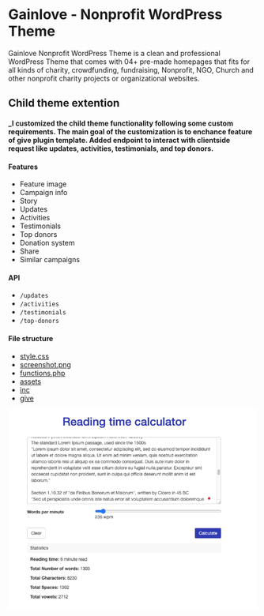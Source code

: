 # Gainlove - Nonprofit WordPress Theme

Gainlove Nonprofit WordPress Theme is a  clean and professional WordPress Theme that comes with 04+ pre-made homepages that fits for all kinds of charity, crowdfunding, fundraising, Nonprofit, NGO, Church and other nonprofit charity projects or organizational websites.

## Child theme extention

#### _I customized the child theme functionality following some custom requirements. The main goal of the customization is to enchance feature of give plugin template. Added endpoint to interact with clientside request like updates, activities, testimonials, and top donors.

#### Features
- Feature image
- Campaign info
- Story
- Updates
- Activities
- Testimonials
- Top donors
- Donation system
- Share
- Similar campaigns

#### API
- `/updates`
- `/activities`
- `/testimonials`
- `/top-donors`

#### File structure
<ul>
<li><a href="https://github.com/beyond88/gainlovegainlove-child/blob/main/style.css" rel="nofollow">style.css</a></li>
<li><a href="https://github.com/beyond88/gainlovegainlove-child/blob/main/screenshot.png" rel="nofollow">screenshot.png</a></li>
<li><a href="https://github.com/beyond88/gainlovegainlove-child/blob/main/functions.php" rel="nofollow">functions.php</a></li>
<li><a href="https://github.com/beyond88/gainlovegainlove-child/blob/main/assets" rel="nofollow">assets</a></li>
<li><a href="https://github.com/beyond88/gainlovegainlove-child/blob/main/inc" rel="nofollow">inc</a></li>
<li><a href="https://github.com/beyond88/gainlovegainlove-child/blob/main/give" rel="nofollow">give</a></li>
</ul>

<p dir="auto">
  <a target="_blank" rel="noopener noreferrer" href="">
    <img src="https://github.com/beyond88/reading-time/blob/main/assets/img/reading-time-calculator.png">
  </a>
</p>
